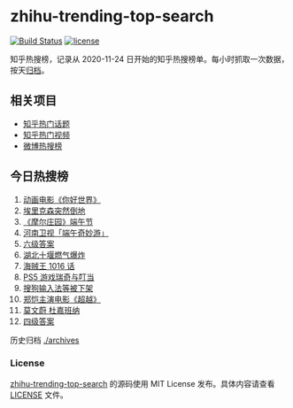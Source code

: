 # zhihu-trending-top-search

[![Build Status](https://github.com/justjavac/zhihu-trending-top-search/workflows/ci/badge.svg?branch=main)](https://github.com/justjavac/zhihu-trending-top-search/actions)
[![license](https://img.shields.io/github/license/justjavac/zhihu-trending-top-search)](https://github.com/justjavac/zhihu-trending-top-search/blob/main/LICENSE)

知乎热搜榜，记录从 2020-11-24 日开始的知乎热搜榜单。每小时抓取一次数据，按天[归档](./archives)。

## 相关项目

- [知乎热门话题](https://github.com/justjavac/zhihu-trending-hot-questions)
- [知乎热门视频](https://github.com/justjavac/zhihu-trending-hot-video)
- [微博热搜榜](https://github.com/justjavac/weibo-trending-hot-search)

## 今日热搜榜

<!-- BEGIN -->
<!-- 最后更新时间 Mon Jun 14 2021 14:07:08 GMT+0800 (China Standard Time) -->

1. [动画电影《你好世界》](https://www.zhihu.com/search?q=你好世界)
2. [埃里克森突然倒地](https://www.zhihu.com/search?q=埃里克森)
3. [《摩尔庄园》端午节](https://www.zhihu.com/search?q=摩尔庄园)
4. [河南卫视「端午奇妙游」](https://www.zhihu.com/search?q=端午奇妙游)
5. [六级答案](https://www.zhihu.com/search?q=六级答案)
6. [湖北十堰燃气爆炸](https://www.zhihu.com/search?q=十堰燃气爆炸)
7. [海贼王 1016 话](https://www.zhihu.com/search?q=海贼王)
8. [PS5 游戏瑞奇与叮当](https://www.zhihu.com/search?q=瑞奇与叮当)
9. [搜狗输入法等被下架](https://www.zhihu.com/search?q=输入法下架)
10. [郑恺主演电影《超越》](https://www.zhihu.com/search?q=郑恺)
11. [莫文蔚 杜嘉班纳](https://www.zhihu.com/search?q=莫文蔚)
12. [四级答案](https://www.zhihu.com/search?q=四级答案)

<!-- END -->

历史归档 [./archives](./archives)

### License

[zhihu-trending-top-search](https://github.com/justjavac/zhihu-trending-top-search)
的源码使用 MIT License 发布。具体内容请查看 [LICENSE](./LICENSE) 文件。

